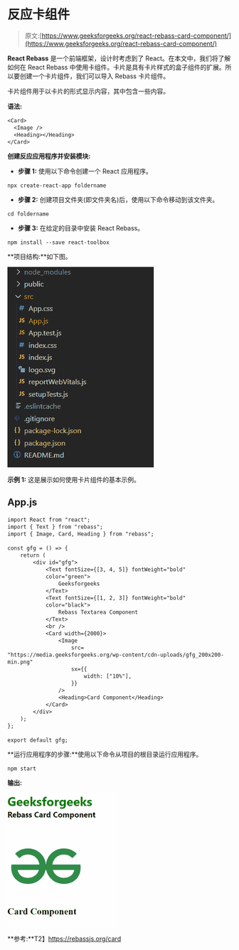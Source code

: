 # 反应卡组件

> 原文:[https://www.geeksforgeeks.org/react-rebass-card-component/](https://www.geeksforgeeks.org/react-rebass-card-component/)

**React Rebass** 是一个前端框架，设计时考虑到了 React。在本文中，我们将了解如何在 React Rebass 中使用卡组件。卡片是具有卡片样式的盒子组件的扩展。所以要创建一个卡片组件，我们可以导入 Rebass 卡片组件。

卡片组件用于以卡片的形式显示内容，其中包含一些内容。

**语法:**

```jsxhtml
<Card>
  <Image />
  <Heading></Heading>
</Card>
```

**创建反应应用程序并安装模块:**

*   **步骤 1:** 使用以下命令创建一个 React 应用程序。

```jsxhtml
npx create-react-app foldername
```

*   **步骤 2:** 创建项目文件夹(即文件夹名)后，使用以下命令移动到该文件夹。

```jsxhtml
cd foldername
```

*   **步骤 3:** 在给定的目录中安装 React Rebass。

```jsxhtml
npm install --save react-toolbox
```

**项目结构:**如下图。

![Folder Structure](img/f04ae0d8b722a9fff0bd9bd138b29c23.png)

**示例 1:** 这是展示如何使用卡片组件的基本示例。

## App.js

```jsxhtml
import React from "react";
import { Text } from "rebass";
import { Image, Card, Heading } from "rebass";

const gfg = () => {
    return (
        <div id="gfg">
            <Text fontSize={[3, 4, 5]} fontWeight="bold" 
            color="green">
                Geeksforgeeks
            </Text>
            <Text fontSize={[1, 2, 3]} fontWeight="bold" 
            color="black">
                Rebass Textarea Component
            </Text>
            <br />
            <Card width={2000}>
                <Image
                    src=
"https://media.geeksforgeeks.org/wp-content/cdn-uploads/gfg_200x200-min.png"
                    sx={{
                        width: ["10%"],
                    }}
                />
                <Heading>Card Component</Heading>
            </Card>
        </div>
    );
};

export default gfg;
```

**运行应用程序的步骤:**使用以下命令从项目的根目录运行应用程序。

```jsxhtml
npm start
```

**输出:**

![Card Component](img/e3302ccb3ed210cf4497e34db1ee35d8.png)

**参考:**T2】https://rebassjs.org/card